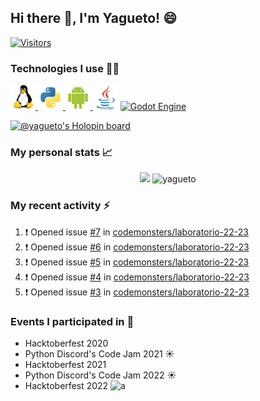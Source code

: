 ## Hi there 👋, I'm Yagueto! 😄


[![Visitors](https://hits.sh/github.com/yagueto/yagueto.svg?style=for-the-badge&label=Visitors&color=007ec6)](https://hits.sh/github.com/yagueto/yagueto/)

### Technologies I use 👨‍💻

<p align="left"> 
<a href="https://www.linux.org" target="_blank"><img src="https://raw.githubusercontent.com/devicons/devicon/master/icons/linux/linux-original.svg" alt="linux" width="40" height="40"/> </a> 
<a href="https://www.python.org" target="_blank"><img src="https://raw.githubusercontent.com/devicons/devicon/master/icons/python/python-original.svg" alt="python" width="40" height="40"/> </a> 
<a href="https://developer.android.com" target="_blank"> <img src="https://raw.githubusercontent.com/devicons/devicon/master/icons/android/android-original.svg" alt="android" width="40" height="40"/> </a>
<a href="https://www.java.com" target="_blank"><img src="https://raw.githubusercontent.com/devicons/devicon/master/icons/java/java-original.svg" alt="java" width="40" height="40"/></a>
<a href="https://www.godotengine.org" target="_blank"><img src="https://cdn.jsdelivr.net/gh/devicons/devicon/icons/godot/godot-original.svg" alt="Godot Engine" width="40" height="40"/> </a>

[![@yagueto's Holopin board](https://holopin.me/yagueto)](https://holopin.io/@yagueto)

### My personal stats 📈

<div align="center"> 
  <a>
    <img src=https://github-readme-stats.vercel.app/api?username=yagueto&count_private=true&show_icons=true width=50%></img>
  </a>
  <img src="https://github-readme-streak-stats.herokuapp.com/?user=yagueto" alt="yagueto" width=49% />
</div>


### My recent activity ⚡

  <!--START_SECTION:activity-->
1. ❗️ Opened issue [#7](https://github.com/codemonsters/laboratorio-22-23/issues/7) in [codemonsters/laboratorio-22-23](https://github.com/codemonsters/laboratorio-22-23)
2. ❗️ Opened issue [#6](https://github.com/codemonsters/laboratorio-22-23/issues/6) in [codemonsters/laboratorio-22-23](https://github.com/codemonsters/laboratorio-22-23)
3. ❗️ Opened issue [#5](https://github.com/codemonsters/laboratorio-22-23/issues/5) in [codemonsters/laboratorio-22-23](https://github.com/codemonsters/laboratorio-22-23)
4. ❗️ Opened issue [#4](https://github.com/codemonsters/laboratorio-22-23/issues/4) in [codemonsters/laboratorio-22-23](https://github.com/codemonsters/laboratorio-22-23)
5. ❗️ Opened issue [#3](https://github.com/codemonsters/laboratorio-22-23/issues/3) in [codemonsters/laboratorio-22-23](https://github.com/codemonsters/laboratorio-22-23)
  <!--END_SECTION:activity-->
  

### Events I participated in 📆

- Hacktoberfest 2020
- Python Discord's Code Jam 2021 ☀️
- Hacktoberfest 2021
- Python Discord's Code Jam 2022 ☀️
- Hacktoberfest 2022
![a](https://api.countapi.xyz/hit/yaguetogithub/profile?img)
